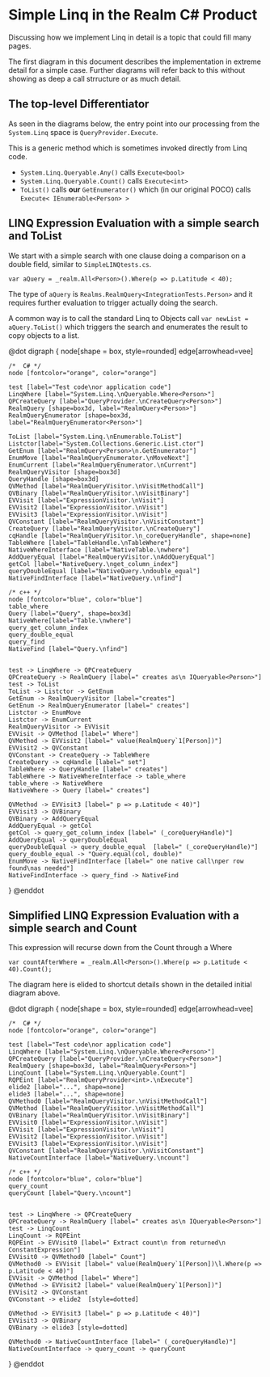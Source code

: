 Simple Linq in the Realm C# Product
======================================

Discussing how we implement Linq in detail is a topic that could fill many pages.

The first diagram in this document describes the implementation in extreme detail for a simple case. Further diagrams will refer back to this without showing as deep a call strructure or as much detail.

The top-level Differentiator
----------------------------

As seen in the diagrams below, the entry point into our processing from the `System.Linq` space is `QueryProvider.Execute`.

This is a generic method which is sometimes invoked directly from Linq code.

* `System.Linq.Queryable.Any()` calls `Execute<bool>`
* `System.Linq.Queryable.Count()` calls `Execute<int>`
* `ToList()` calls **our** `GetEnumerator()` which (in our original POCO) calls `Execute< IEnumerable<Person> >`



LINQ Expression Evaluation with a simple search and ToList
---------------------------------------------------
We start with a simple search with one clause doing a comparison on a double field, similar to `SimpleLINQtests.cs`.

`var aQuery = _realm.All<Person>().Where(p => p.Latitude < 40);`

The type of `aQuery` is `Realms.RealmQuery<IntegrationTests.Person>` and it requires further evaluation to trigger actually doing the search.

A common way is to call the standard Linq to Objects call `var newList = aQuery.ToList()` which triggers the search and enumerates the result to copy objects to a list. 

@dot
digraph { 
    node[shape = box, style=rounded]
    edge[arrowhead=vee]

    /*  C# */
    node [fontcolor="orange", color="orange"]
    
    test [label="Test code\nor application code"]
    LinqWhere [label="System.Linq.\nQueryable.Where<Person>"]
    QPCreateQuery [label="QueryProvider.\nCreateQuery<Person>"]
    RealmQuery [shape=box3d, label="RealmQuery<Person>"]
    RealmQueryEnumerator [shape=box3d, label="RealmQueryEnumerator<Person>"]

    ToList [label="System.Linq.\nEnumerable.ToList"]
    Listctor[label="System.Collections.Generic.List.ctor"]
    GetEnum [label="RealmQuery<Person>\n.GetEnumerator"]
    EnumMove [label="RealmQueryEnumerator.\nMoveNext"]
    EnumCurrent [label="RealmQueryEnumerator.\nCurrent"]
    RealmQueryVisitor [shape=box3d]
    QueryHandle [shape=box3d]
    QVMethod [label="RealmQueryVisitor.\nVisitMethodCall"]
    QVBinary [label="RealmQueryVisitor.\nVisitBinary"] 
    EVVisit [label="ExpressionVisitor.\nVisit"]
    EVVisit2 [label="ExpressionVisitor.\nVisit"]
    EVVisit3 [label="ExpressionVisitor.\nVisit"]
    QVConstant [label="RealmQueryVisitor.\nVisitConstant"]
    CreateQuery [label="RealmQueryVisitor.\nCreateQuery"]
    cqHandle [label="RealmQueryVisitor.\n_coreQueryHandle", shape=none]
    TableWhere [label="TableHandle.\nTableWhere"]
    NativeWhereInterface [label="NativeTable.\nwhere"]
    AddQueryEqual [label="RealmQueryVisitor.\nAddQueryEqual"]
    getCol [label="NativeQuery.\nget_column_index"]
    queryDoubleEqual [label="NativeQuery.\ndouble_equal"]
    NativeFindInterface [label="NativeQuery.\nfind"]

    /* c++ */
    node [fontcolor="blue", color="blue"] 
    table_where
    Query [label="Query", shape=box3d]
    NativeWhere[label="Table.\nwhere"]
    query_get_column_index
    query_double_equal
    query_find
    NativeFind [label="Query.\nfind"]
    
    
    test -> LinqWhere -> QPCreateQuery
    QPCreateQuery -> RealmQuery [label=" creates as\n IQueryable<Person>"]
    test -> ToList
    ToList -> Listctor -> GetEnum
    GetEnum -> RealmQueryVisitor [label="creates"]
    GetEnum -> RealmQueryEnumerator [label=" creates"]
    Listctor -> EnumMove
    Listctor -> EnumCurrent
    RealmQueryVisitor -> EVVisit
    EVVisit -> QVMethod [label=" Where"]
    QVMethod -> EVVisit2 [label=" value(RealmQuery`1[Person])"]
    EVVisit2 -> QVConstant
    QVConstant -> CreateQuery -> TableWhere
    CreateQuery -> cqHandle [label=" set"]
    TableWhere -> QueryHandle [label=" creates"]
    TableWhere -> NativeWhereInterface -> table_where
    table_where -> NativeWhere
    NativeWhere -> Query [label=" creates"]

    QVMethod -> EVVisit3 [label=" p => p.Latitude < 40)"]
    EVVisit3 -> QVBinary
    QVBinary -> AddQueryEqual
    AddQueryEqual -> getCol
    getCol -> query_get_column_index [label=" (_coreQueryHandle)"]
    AddQueryEqual -> queryDoubleEqual
    queryDoubleEqual -> query_double_equal  [label=" (_coreQueryHandle)"]
    query_double_equal -> "Query.equal(col, double)"
    EnumMove -> NativeFindInterface [label=" one native call\nper row found\nas needed"]
    NativeFindInterface -> query_find -> NativeFind   
}
@enddot  




Simplified LINQ Expression Evaluation with a simple search and Count
---------------------------------------------------

This expression will recurse down from the Count through a Where

`var countAfterWhere = _realm.All<Person>().Where(p => p.Latitude < 40).Count();`

The diagram here is elided to shortcut details shown in the detailed initial diagram above.

@dot
digraph { 
    node[shape = box, style=rounded]
    edge[arrowhead=vee]

    /*  C# */
    node [fontcolor="orange", color="orange"]
    
    test [label="Test code\nor application code"]
    LinqWhere [label="System.Linq.\nQueryable.Where<Person>"]
    QPCreateQuery [label="QueryProvider.\nCreateQuery<Person>"]
    RealmQuery [shape=box3d, label="RealmQuery<Person>"]
    LinqCount [label="System.Linq.\nQueryable.Count"]
    RQPEint [label="RealmQueryProvider<int>.\nExecute"]
    elide2 [label="...", shape=none]
    elide3 [label="...", shape=none]
    QVMethod0 [label="RealmQueryVisitor.\nVisitMethodCall"]
    QVMethod [label="RealmQueryVisitor.\nVisitMethodCall"]
    QVBinary [label="RealmQueryVisitor.\nVisitBinary"] 
    EVVisit0 [label="ExpressionVisitor.\nVisit"]
    EVVisit [label="ExpressionVisitor.\nVisit"]
    EVVisit2 [label="ExpressionVisitor.\nVisit"]
    EVVisit3 [label="ExpressionVisitor.\nVisit"]
    QVConstant [label="RealmQueryVisitor.\nVisitConstant"]
    NativeCountInterface [label="NativeQuery.\ncount"]

    /* c++ */
    node [fontcolor="blue", color="blue"] 
    query_count
    queryCount [label="Query.\ncount"] 
    
    
    test -> LinqWhere -> QPCreateQuery
    QPCreateQuery -> RealmQuery [label=" creates as\n IQueryable<Person>"]
    test -> LinqCount
    LinqCount -> RQPEint
    RQPEint -> EVVisit0 [label=" Extract count\n from returned\n ConstantExpression"]
    EVVisit0 -> QVMethod0 [label=" Count"]
    QVMethod0 -> EVVisit [label=" value(RealmQuery`1[Person])\l.Where(p => p.Latitude < 40)"]
    EVVisit -> QVMethod [label=" Where"]
    QVMethod -> EVVisit2 [label=" value(RealmQuery`1[Person])"]
    EVVisit2 -> QVConstant
    QVConstant -> elide2  [style=dotted]

    QVMethod -> EVVisit3 [label=" p => p.Latitude < 40)"]
    EVVisit3 -> QVBinary
    QVBinary -> elide3 [style=dotted]

    QVMethod0 -> NativeCountInterface [label=" (_coreQueryHandle)"]
    NativeCountInterface -> query_count -> queryCount
}
@enddot  